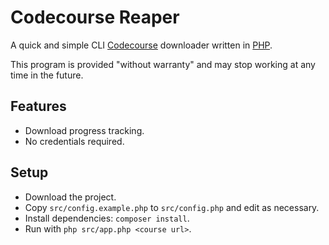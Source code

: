 # Codecourse Reaper

A quick and simple CLI [Codecourse](https://codecourse.com/) downloader written in [PHP](https://www.php.net/).

This program is provided "without warranty" and may stop working at any time in the future.

## Features

- Download progress tracking.
- No credentials required.

## Setup

- Download the project.
- Copy `src/config.example.php` to `src/config.php` and edit as necessary.
- Install dependencies: `composer install`.
- Run with `php src/app.php <course url>`.